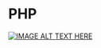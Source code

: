 # PHP

[![IMAGE ALT TEXT HERE](https://img.youtube.com/vi/MRzktiJh5Jw/0.jpg)](https://www.youtube.com/watch?v=MRzktiJh5Jw)
